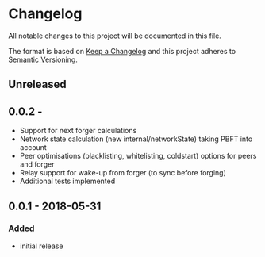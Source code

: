 # Changelog

All notable changes to this project will be documented in this file.

The format is based on [Keep a Changelog](http://keepachangelog.com/en/1.0.0/)
and this project adheres to [Semantic Versioning](http://semver.org/spec/v2.0.0.html).

## Unreleased
## 0.0.2 -
- Support for next forger calculations
- Network state calculation (new internal/networkState) taking PBFT into account
- Peer optimisations (blacklisting, whitelisting, coldstart) options for peers and forger
- Relay support for wake-up from forger (to sync before forging)
- Additional tests implemented

## 0.0.1 - 2018-05-31
### Added
- initial release
